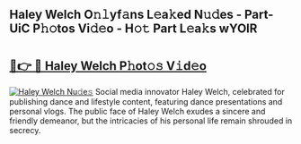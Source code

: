 ## Haley Welch O𝚗𝚕yf𝚊ns L𝚎a𝚔ed N𝚞𝚍es - Part-UiC P𝚑𝚘tos Vi𝚍𝚎o - H𝚘𝚝 Part L𝚎a𝚔s wYOlR

# <h2><a href="http://kf0o9eh.oniu.top/?m=Haley+Welch">🔗👉 🔴 Haley Welch P𝚑ot𝚘𝚜 V𝚒d𝚎o</a></h2>

[![Haley Welch Nu𝚍e𝚜](https://i.imgur.com/0qMVB7G.gif)](http://kf0o9eh.oniu.top/?m=Haley+Welch)
Social media innovator Haley Welch, celebrated for publishing dance and lifestyle content, featuring dance presentations and personal vlogs. The public face of Haley Welch exudes a sincere and friendly demeanor, but the intricacies of his personal life remain shrouded in secrecy.  
